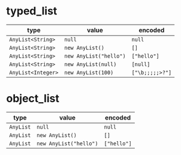 # typed_list

| type | value | encoded |
| ---  | ---   | ---  |
| `AnyList<String>` | `null` | `null` |
| `AnyList<String>` | `new AnyList()` | `[]` |
| `AnyList<String>` | `new AnyList("hello")` | `["hello"]` |
| `AnyList<String>` | `new AnyList(null)` | `[null]` |
| `AnyList<Integer>` | `new AnyList(100)` | `["\b;;;;;>?"]` |

# object_list

| type | value | encoded |
| ---  | ---   | ---  |
| `AnyList` | `null` | `null` |
| `AnyList` | `new AnyList()` | `[]` |
| `AnyList` | `new AnyList("hello")` | `["hello"]` |